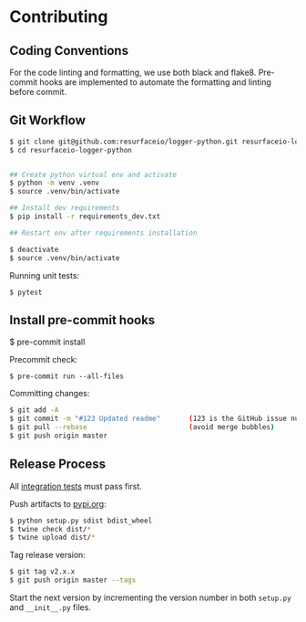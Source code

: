 # Contributing

## Coding Conventions

For the code linting and formatting, we use both black and flake8. Pre-commit hooks are implemented to automate the formatting and linting before commit.

## Git Workflow

```bash
$ git clone git@github.com:resurfaceio/logger-python.git resurfaceio-logger-python
$ cd resurfaceio-logger-python


## Create python virtual env and activate
$ python -m venv .venv
$ source .venv/bin/activate

## Install dev requirements
$ pip install -r requirements_dev.txt

## Restart env after requirements installation

$ deactivate
$ source .venv/bin/activate
```

Running unit tests:

```
$ pytest
```

## Install pre-commit hooks

$ pre-commit install

Precommit check:

```
$ pre-commit run --all-files
```

Committing changes:

```bash
$ git add -A
$ git commit -m "#123 Updated readme"       (123 is the GitHub issue number)
$ git pull --rebase                         (avoid merge bubbles)
$ git push origin master
```

## Release Process

All [integration tests](https://github.com/resurfaceio/logger-tests) must pass first.

Push artifacts to [pypi.org](https://pypi.org/):

```bash
$ python setup.py sdist bdist_wheel
$ twine check dist/*
$ twine upload dist/*
```

Tag release version:

```bash
$ git tag v2.x.x
$ git push origin master --tags
```

Start the next version by incrementing the version number in both `setup.py` and `__init__.py` files.
